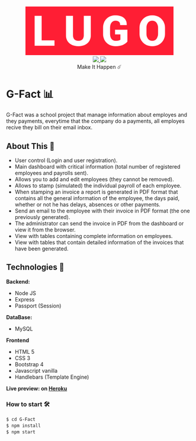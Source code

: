 <p align="center">
    <img src="https://raw.githubusercontent.com/ericklugoj/ericklugoj/master/logo_lugo.png" width=400 alt="LUGO">
    <br>
    <a href="https://www.facebook.com/ErickLugoJ/" target="_blank">
        <img src="https://img.shields.io/badge/Facebook-%40ErickLugoJ-blue">
    </a>
    <a href="https://twitter.com/ErickLugoo" target="_blank">
        <img src="https://img.shields.io/twitter/follow/ErickLugoo?style=social">
    </a>
    <br>
    Make It Happen ☄️
</p>


# G-Fact :bar_chart:
G-Fact was a school project that manage information about employes and they payments, everytime that the company do a payments, all employes recive they bill on their email inbox.

## About This 📢
- User control (Login and user registration).
 - Main dashboard with critical information (total number of registered employees and payrolls sent).
 - Allows you to add and edit employees (they cannot be removed).
 - Allows to stamp (simulated) the individual payroll of each employee.
 - When stamping an invoice a report is generated in PDF format that contains all the general information of the employee, the days paid, whether or not he has delays, absences or other payments.
 - Send an email to the employee with their invoice in PDF format (the one previously generated).
 - The administrator can send the invoice in PDF from the dashboard or view it from the browser.
 - View with tables containing complete information on employees.
 - View with tables that contain detailed information of the invoices that have been generated.
 
## Technologies 🧪
**Backend:**
 - Node JS
 - Express
 - Passport (Session)

**DataBase:**
- MySQL

**Frontend**
- HTML 5
- CSS 3
- Bootstrap 4
- Javascript vanilla
- Handlebars (Template Engine)

**Live preview: on [Heroku](https://g-fact.herokuapp.com/)**

### How to start 🛠

```sh
$ cd G-Fact
$ npm install
$ npm start
```
